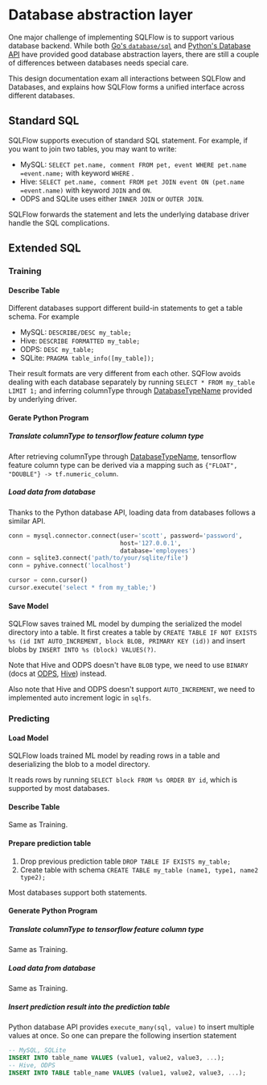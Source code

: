 # Database abstraction layer

One major challenge of implementing SQLFlow is to support various database backend. While both [Go's  `database/sql`](https://golang.org/pkg/database/sql/) and [Python's Database API](https://www.python.org/dev/peps/pep-0249/) have provided good database abstraction layers, there are still a couple of differences between databases needs special care.

This design documentation exam all interactions between SQLFlow and Databases, and explains how SQLFlow forms a unified interface across different databases.

## Standard SQL

SQLFlow supports execution of standard SQL statement. For example, if you want to join two tables, you may want to write:

- MySQL: `SELECT pet.name, comment FROM pet, event WHERE pet.name =event.name;` with keyword `WHERE` .
- Hive: `SELECT pet.name, comment FROM pet JOIN event ON (pet.name =event.name)` with keyword `JOIN` and `ON`.
- ODPS and SQLite uses either `INNER JOIN` or `OUTER JOIN`.

SQLFlow forwards the statement and lets the underlying database driver handle the SQL complications.

## Extended SQL

### Training

#### Describe Table

Different databases support different build-in statements to get a table schema. For example

- MySQL: `DESCRIBE/DESC my_table;`
- Hive: `DESCRIBE FORMATTED my_table;`
- ODPS: `DESC my_table;`
- SQLite: `PRAGMA table_info([my_table]);`

Their result formats are very different from each other. SQFlow avoids dealing with each database separately by running  `SELECT * FROM my_table LIMIT 1;` and inferring columnType through [DatabaseTypeName](https://golang.org/pkg/database/sql/#ColumnType.DatabaseTypeName) provided by underlying driver.

#### Gerate Python Program

##### Translate columnType to tensorflow feature column type

After retrieving columnType through [DatabaseTypeName](https://golang.org/pkg/database/sql/#ColumnType.DatabaseTypeName), tensorflow feature column type can be derived via a mapping such as `{"FLOAT", "DOUBLE"} -> tf.numeric_column`.

##### Load data from database

Thanks to the Python database API, loading data from databases follows a similar API.

```python
conn = mysql.connector.connect(user='scott', password='password',
                               host='127.0.0.1',
                               database='employees')
conn = sqlite3.connect('path/to/your/sqlite/file')
conn = pyhive.connect('localhost')

cursor = conn.cursor()
cursor.execute('select * from my_table;')
```

#### Save Model

SQLFlow saves trained ML model by dumping the serialized the model directory into a table. It first creates a table by `CREATE TABLE IF NOT EXISTS %s (id INT AUTO_INCREMENT, block BLOB, PRIMARY KEY (id))` and insert blobs by `INSERT INTO %s (block) VALUES(?)`.

Note that Hive and ODPS doesn't have `BLOB` type, we need to use `BINARY` (docs at [ODPS](https://help.aliyun.com/document_detail/27821.html?spm=a2c4g.11186623.6.577.768231deoru03E), [Hive](https://cwiki.apache.org/confluence/display/Hive/LanguageManual+Types#LanguageManualTypes-MiscTypes)) instead.

Also note that Hive and ODPS doesn't support `AUTO_INCREMENT`, we need to implemented auto increment logic in `sqlfs`.

### Predicting

#### Load Model

SQLFlow loads trained ML model by reading rows in a table and deserializing the blob to a model directory.

It reads rows by running `SELECT block FROM %s ORDER BY id`, which is supported by most databases.

#### Describe Table

Same as Training.

#### Prepare prediction table

1. Drop previous prediction table `DROP TABLE IF EXISTS my_table;`
2. Create table with schema `CREATE TABLE my_table (name1, type1, name2 type2);`

Most databases support both statements.

#### Generate Python Program

##### Translate columnType to tensorflow feature column type

Same as Training.

##### Load data from database

Same as Training.

##### Insert prediction result into the prediction table

Python database API provides `execute_many(sql, value)`  to insert multiple values at once. So one can prepare the following insertion statement

```sql
-- MySQL, SQLite
INSERT INTO table_name VALUES (value1, value2, value3, ...);
-- Hive, ODPS
INSERT INTO TABLE table_name VALUES (value1, value2, value3, ...);
```
